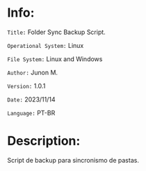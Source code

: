 # Info:

`Title:` Folder Sync Backup Script.

`Operational System:` Linux

`File System:` Linux and Windows

`Author:` Junon M.

`Version:` 1.0.1

`Date:` 2023/11/14

`Language:` PT-BR

# Description: 

Script de backup para sincronismo de pastas.

